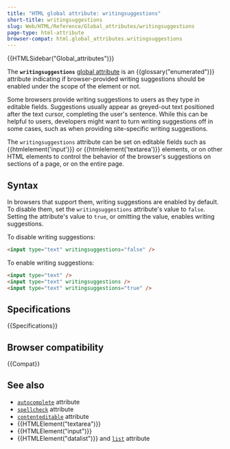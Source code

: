 ```yaml
---
title: "HTML global attribute: writingsuggestions"
short-title: writingsuggestions
slug: Web/HTML/Reference/Global_attributes/writingsuggestions
page-type: html-attribute
browser-compat: html.global_attributes.writingsuggestions
---
```


{{HTMLSidebar("Global_attributes")}}

The **`writingsuggestions`** [global attribute](/en-US/docs/Web/HTML/Reference/Global_attributes) is an {{glossary("enumerated")}} attribute indicating if browser-provided writing suggestions should be enabled under the scope of the element or not.

Some browsers provide writing suggestions to users as they type in editable fields. Suggestions usually appear as greyed-out text positioned after the text cursor, completing the user's sentence. While this can be helpful to users, developers might want to turn writing suggestions off in some cases, such as when providing site-specific writing suggestions.

The `writingsuggestions` attribute can be set on editable fields such as {{htmlelement('input')}} or {{htmlelement('textarea')}} elements, or on other HTML elements to control the behavior of the browser's suggestions on sections of a page, or on the entire page.

## Syntax

In browsers that support them, writing suggestions are enabled by default. To disable them, set the `writingsuggestions` attribute's value to `false`. Setting the attribute's value to `true`, or omitting the value, enables writing suggestions.

To disable writing suggestions:

```html
<input type="text" writingsuggestions="false" />
```

To enable writing suggestions:

```html
<input type="text" />
<input type="text" writingsuggestions />
<input type="text" writingsuggestions="true" />
```

## Specifications

{{Specifications}}

## Browser compatibility

{{Compat}}

## See also

- [`autocomplete`](/en-US/docs/Web/HTML/Reference/Attributes/autocomplete) attribute
- [`spellcheck`](/en-US/docs/Web/HTML/Reference/Global_attributes/spellcheck) attribute
- [`contenteditable`](/en-US/docs/Web/HTML/Reference/Global_attributes/contenteditable) attribute
- {{HTMLElement("textarea")}}
- {{HTMLElement("input")}}
- {{HTMLElement("datalist")}} and [`list`](/en-US/docs/Web/HTML/Reference/Elements/input#list) attribute
